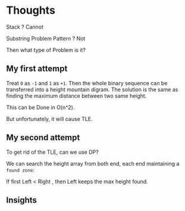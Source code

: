 # Thoughts

Stack ? Cannot 

Substring Problem Pattern ? Not

Then what type of Problem is it?

## My first attempt

Treat `0` as `-1` and `1` as `+1`. Then the whole binary sequence can be transferred into a height mountain digram. The solution is the same as finding the maximum distance between two same height.

This can be Done in O(n^2).

But unfortunately, it will cause TLE.

## My second attempt

To get rid of the TLE, can we use DP?

We can search the height array from both end, each end maintaining a `found zone`:

If first Left < Right , then Left keeps the max height found.

## Insights

